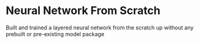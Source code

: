 # Neural Network From Scratch
Built and trained a layered neural network from the scratch up without any prebuilt or pre-existing model package
